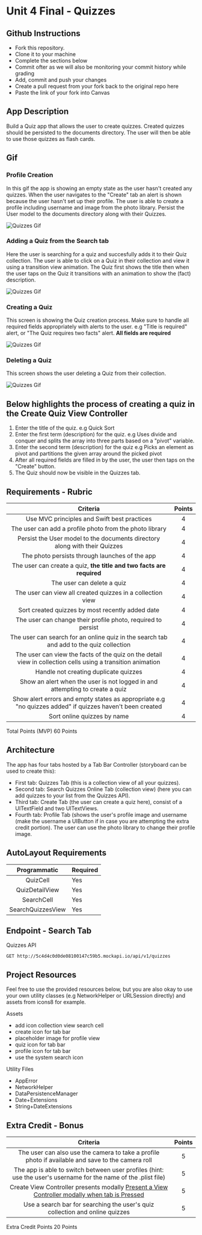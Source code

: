 # Unit 4 Final - Quizzes


## Github Instructions
- Fork this repository.
- Clone it to your machine
- Complete the sections below
- Commit ofter as we will also be monitoring your commit history while grading
- Add, commit and push your changes
- Create a pull request from your fork back to the original repo here
- Paste the link of your fork into Canvas

## App Description
Build a Quiz app that allows the user to create quizzes. Created quizzes should be persisted to the documents directory. The user will then be able to use those quizzes as flash cards. 

## Gif 

### Profile Creation
In this gif the app is showing an empty state as the user hasn't created any quizzes. When the user navigates to the "Create" tab an alert is shown because the user hasn't set up their profile. The user is able to create a profile including username and image from the photo library. Persist the User model to the documents directory along with their Quizzes. 

![Quizzes Gif](https://github.com/joinpursuit/Pursuit-Core-iOS-Unit4-Final-Quizzes/blob/master/Images/quizzes-app-1.gif)    

### Adding a Quiz from the Search tab
Here the user is searching for a quiz and succesfully adds it to their Quiz collection. The user is able to click on a Quiz in their collection and view it using a transition view animation. The Quiz first shows the title then when the user taps on the Quiz it transitions with an animation to show the (fact) description. 

![Quizzes Gif](https://github.com/joinpursuit/Pursuit-Core-iOS-Unit4-Final-Quizzes/blob/master/Images/quizzes-app-2.gif)    

### Creating a Quiz 
This screen is showing the Quiz creation process. Make sure to handle all required fields appropriately with alerts to the user. e.g "Title is required" alert, or "The Quiz requires two facts" alert. **All fields are required**   

![Quizzes Gif](https://github.com/joinpursuit/Pursuit-Core-iOS-Unit4-Final-Quizzes/blob/master/Images/quizzes-app-3.gif)    


### Deleting a Quiz
This screen shows the user deleting a Quiz from their collection.   

![Quizzes Gif](https://github.com/joinpursuit/Pursuit-Core-iOS-Unit4-Final-Quizzes/blob/master/Images/quizzes-app-4.gif)    


## Below highlights the process of creating a quiz in the Create Quiz View Controller

1. Enter the title of the quiz. e.g Quick Sort 
2. Enter the first term (description) for the quiz. e.g Uses divide and conquer and splits the array into three parts based on a "pivot" variable.
3. Enter the second term (description) for the quiz e.g Picks an element as pivot and partitions the given array around the picked pivot
4. After all required fields are filled in by the user, the user then taps on the "Create" button.  
5. The Quiz should now be visible in the Quizzes tab.

## Requirements - Rubric 

| Criteria | Points |
|:-----:|:------:|
| Use MVC principles and Swift best practices | 4 |
| The user can add a profile photo from the photo library | 4 |
| Persist the User model to the documents directory along with their Quizzes | 4|
| The photo persists through launches of the app | 4 |
| The user can create a quiz, **the title and two facts are required** | 4 |
| The user can delete a quiz | 4 |
| The user can view all created quizzes in a collection view | 4 |
| Sort created quizzes by most recently added date | 4 |
| The user can change their profile photo, required to persist | 4 |
| The user can search for an online quiz in the search tab and add to the quiz collection | 4 |
| The user can view the facts of the quiz on the detail view in collection cells using a transition animation | 4 |
| Handle not creating duplicate quizzes | 4 |
| Show an alert when the user is not logged in and attempting to create a quiz | 4 |
| Show alert errors and empty states as appropriate e.g "no quizzes added" if quizzes haven't been created | 4 |
| Sort online quizzes by name | 4 |

Total Points (MVP) 60 Points

## Architecture 

The app has four tabs hosted by a Tab Bar Controller (storyboard can be used to create this): 

- First tab: Quizzes Tab (this is a collection view of all your quizzes). 
- Second tab: Search Quizzes Online Tab (collection view) (here you can add quizzes to your list from the Quizzes API). 
- Third tab: Create Tab (the user can create a quiz here), consist of a UITextField and two UITextViews. 
- Fourth tab: Profile Tab (shows the user's profile image and username (make the username a UIButton if in case you are attempting the extra credit portion). The user can use the photo library to change their profile image.


## AutoLayout Requirements 

| Programmatic | Required |
|:------:|:-------|
| QuizCell | Yes |
| QuizDetailView | Yes |
| SearchCell | Yes |
| SearchQuizzesView | Yes |

## Endpoint - Search Tab

Quizzes API

```GET http://5c4d4c0d0de08100147c59b5.mockapi.io/api/v1/quizzes```

## Project Resources 

Feel free to use the provided resources below, but you are also okay to use your own utility classes (e.g NetworkHelper or URLSession directly) and assets from icons8 for example. 

Assets 
- add icon collection view search cell 
- create icon for tab bar 
- placeholder image for profile view 
- quiz icon for tab bar 
- profile icon for tab bar 
- use the system search icon 

Utility Files 
- AppError 
- NetworkHelper 
- DataPersistenceManager 
- Date+Extensions
- String+DateExtensions

## Extra Credit - Bonus

| Criteria | Points |
|:-----:|:------:|
| The user can also use the camera to take a profile photo if available and save to the camera roll | 5 |
| The app is able to switch between user profiles (hint: use the user's username for the name of the .plist file) | 5 |
| Create View Controller presents modally [Present a View Controller modally when tab is Pressed](https://www.hackingwithswift.com/example-code/uikit/how-do-you-show-a-modal-view-controller-when-a-uitabbarcontroller-tab-is-tapped) | 5 |
| Use a search bar for searching the user's quiz collection and online quizzes | 5 |
 
Extra Credit Points 20 Points





